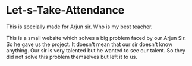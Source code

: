# Let-s-Take-Attendance
This is specially made for Arjun sir. Who is my best teacher.

This is a small website which solves a big problem faced by our Arjun Sir. So he gave us the project. It doesn't mean that our sir doesn't know anything. Our sir is very talented but he wanted to see our talent. So they did not solve this problem themselves but left it to us.
